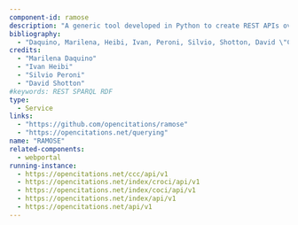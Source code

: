 ```yaml
--- 
component-id: ramose
description: "A generic tool developed in Python to create REST APIs over SPARQL endpoints"
bibliography: 
  - "Daquino, Marilena, Heibi, Ivan, Peroni, Silvio, Shotton, David \"Creating RESTful APIs over SPARQL endpoints using RAMOSE.\" Semantic Web Journal (2021): 1-19. https://content.iospress.com/articles/semantic-web/sw210439"
credits: 
  - "Marilena Daquino"
  - "Ivan Heibi"
  - "Silvio Peroni"
  - "David Shotton"
#keywords: REST SPARQL RDF
type:
  - Service
links: 
  - "https://github.com/opencitations/ramose"
  - "https://opencitations.net/querying"
name: "RAMOSE"
related-components: 
  - webportal
running-instance:
  - https://opencitations.net/ccc/api/v1
  - https://opencitations.net/index/croci/api/v1
  - https://opencitations.net/index/coci/api/v1
  - https://opencitations.net/index/api/v1
  - https://opencitations.net/api/v1
--- 
```

